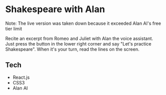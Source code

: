 # Shakespeare with Alan

Note: The live version was taken down because it exceeded Alan AI's free tier limit

Recite an excerpt from Romeo and Juliet with Alan the voice assistant.  
Just press the button in the lower right corner and say "Let's practice Shakespeare".
When it's your turn, read the lines on the screen.


## Tech

- React.js
- CSS3
- Alan AI
